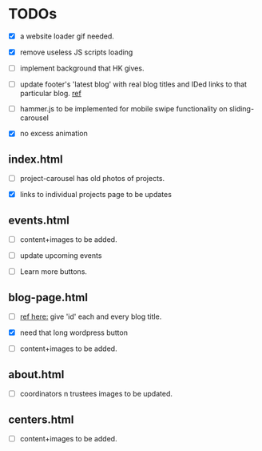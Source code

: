 # TODOs

- [x] a website loader gif needed.

- [x] remove useless JS scripts loading

- [ ] implement background that HK gives.

- [ ] update footer's 'latest blog' with real blog titles and IDed links to that particular blog. [ref](##blog-page.html)

- [ ] hammer.js to be implemented for mobile swipe functionality on sliding-carousel

- [x] no excess animation

## index.html

- [ ] project-carousel has old photos of projects.

- [x] links to individual projects page to be updates

## events.html

- [ ] content+images to be added.

- [ ] update upcoming events

- [ ] Learn more buttons.

## blog-page.html

- [ ] [ref here:](#nowhere) give 'id' each and every blog title.

- [x] need that long wordpress button

- [ ] content+images to be added.

## about.html

- [ ] coordinators n trustees images to be updated.

## centers.html

- [ ] content+images to be added.
